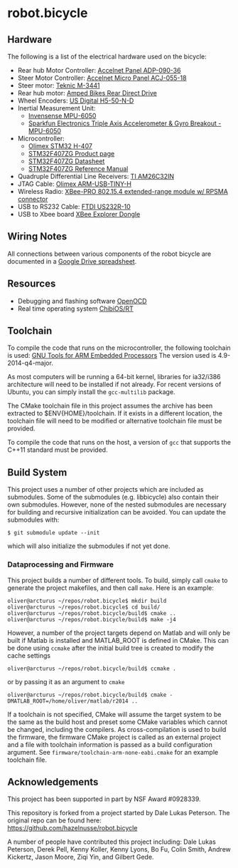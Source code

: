 # robot.bicycle

## Hardware
The following is a list of the electrical hardware used on the bicycle:

- Rear hub Motor Controller: [Accelnet Panel ADP-090-36](http://www.copleycontrols.com/motion/pdf/Accelnet_Panel_ADP.pdf)
- Steer Motor Controller: [Accelnet Micro Panel ACJ-055-18](http://www.copleycontrols.com/motion/pdf/Accelnet_Micro_Panel.pdf)
- Steer motor: [Teknic M-3441](http://www.teknic.com/files/product_info/N34_Industrial_Grade_Motors_v3.2.pdf)
- Rear hub motor: [Amped Bikes Rear Direct Drive](http://ampedbikes.com/kits.html)
- Wheel Encoders: [US Digital H5-50-N-D](http://usdigital.com/assets/general/119_h5_datasheet_1.pdf)
- Inertial Measurement Unit:
    - [Invensense MPU-6050](http://www.invensense.com/mems/gyro/mpu6050.html)
    - [Sparkfun Electronics Triple Axis Accelerometer & Gyro Breakout - MPU-6050](https://www.sparkfun.com/products/11028)
- Microcontroller:
    - [Olimex STM32 H-407](http://www.olimex.com/dev/pdf/ARM/ST/STM32-H107.pdf)
    - [STM32F407ZG Product page](http://www.st.com/internet/mcu/product/252136.jsp)
    - [STM32F407ZG Datasheet](http://www.st.com/internet/com/TECHNICAL_RESOURCES/TECHNICAL_LITERATURE/DATASHEET/DM00037051.pdf)
    - [STM32F407ZG Reference Manual](http://www.st.com/internet/com/TECHNICAL_RESOURCES/TECHNICAL_LITERATURE/REFERENCE_MANUAL/DM00031020.pdf)
- Quadruple Differential Line Receivers: [TI AM26C32IN](http://www.ti.com/litv/pdf/slls104i)
- JTAG Cable: [Olimex ARM-USB-TINY-H](https://www.olimex.com/Products/ARM/JTAG/ARM-USB-TINY-H/)
- Wireless Radio: [XBee-PRO 802.15.4 extended-range module w/ RPSMA connector](http://www.digi.com/products/model?mid=3270)
- USB to RS232 Cable: [FTDI US232R-10](http://www.ftdichip.com/Support/Documents/DataSheets/Cables/DS_US232R-10_R-100-500.pdf)
- USB to Xbee board [XBee Explorer Dongle](https://www.sparkfun.com/products/9819)

## Wiring Notes
All connections between various components of the robot bicycle are documented
in a [Google Drive spreadsheet](https://docs.google.com/spreadsheet/ccc?key=0Asn6BMg-bB_EdHdMVVBqRTA4Q3IteWdEN1VJOXBDZHc).

## Resources
- Debugging and flashing software [OpenOCD](http://openocd.berlios.de/web/)
- Real time operating system [ChibiOS/RT](http://www.chibios.org/)

## Toolchain
To compile the code that runs on the microcontroller, the following toolchain
is used:
[GNU Tools for ARM Embedded Processors](https://launchpad.net/gcc-arm-embedded)
The version used is 4.9-2014-q4-major.

As most computers will be running a 64-bit kernel, libraries for ia32/i386
architecture will need to be installed if not already. For recent versions of
Ubuntu, you can simply install the `gcc-multilib` package.

The CMake toolchain file in this project assumes the archive has been extracted
to $ENV{HOME}/toolchain. If it exists in a different location, the toolchain
file will need to be modified or alternative toolchain file must be provided.

To compile the code that runs on the host, a version of `gcc` that supports the
C++11 standard must be provided.

## Build System
This project uses a number of other projects which are included as submodules.
Some of the submodules (e.g. libbicycle) also contain their own submodules.
However, none of the nested submodules are necessary for building and recursive
initialization can be avoided. You can update the submodules with:

    $ git submodule update --init

which will also initialize the submodules if not yet done.

### Dataprocessing and Firmware
This project builds a number of different tools. To build, simply call `cmake`
to generate the project makefiles, and then call `make`. Here is an example:

    oliver@arcturus ~/repos/robot.bicycle$ mkdir build
    oliver@arcturus ~/repos/robot.bicycle$ cd build/
    oliver@arcturus ~/repos/robot.bicycle/build$ cmake ..
    oliver@arcturus ~/repos/robot.bicycle/build$ make -j4

However, a number of the project targets depend on Matlab and will only be
built if Matlab is installed and MATLAB_ROOT is defined in CMake. This can be
done using `ccmake` after the initial build tree is created to modify the cache
settings

    oliver@arcturus ~/repos/robot.bicycle/build$ ccmake .

or by passing it as an argument to `cmake`

    oliver@arcturus ~/repos/robot.bicycle/build$ cmake -DMATLAB_ROOT=/home/oliver/matlab/r2014 ..

If a toolchain is not specified, CMake will assume the target system to be the
same as the build host and preset some CMake variables which cannot be changed,
including the compilers. As cross-compilation is used to build the firmware,
the firmware CMake project is called as an external project and a file with
toolchain information is passed as a build configuration argument. See
`firmware/toolchain-arm-none-eabi.cmake` for an example toolchain file.

## Acknowledgements
This project has been supported in part by NSF Award #0928339.

This repository is forked from a project started by Dale Lukas Peterson. The
original repo can be found here: https://github.com/hazelnusse/robot.bicycle

A number of people have contributed this project including:
Dale Lukas Peterson, Derek Pell, Kenny Koller, Kenny Lyons, Bo Fu, Colin Smith,
Andrew Kickertz, Jason Moore, Ziqi Yin, and Gilbert Gede.
